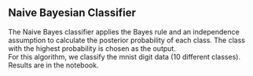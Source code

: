 ## Naive Bayesian Classifier
The Naive Bayes classifier applies the Bayes rule and an independence assumption to calculate the posterior probability of each class. The class with the highest probability is chosen as the output.  
For this algorithm, we classify the mnist digit data (10 different classes).  
Results are in the notebook.